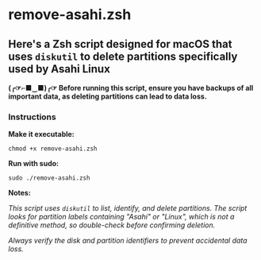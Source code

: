 # remove-asahi.zsh

## Here's a Zsh script designed for macOS that uses `diskutil` to delete partitions specifically used by Asahi Linux

**(╭☞⌐■‿■)╭☞ Before running this script, ensure you have backups of all important data, as deleting partitions can lead to data loss.**

### Instructions

**Make it executable:**

`chmod +x remove-asahi.zsh`

**Run with sudo:**

`sudo ./remove-asahi.zsh`

**Notes:**

*This script uses `diskutil` to list, identify, and delete partitions. The script looks for partition labels containing "Asahi" or "Linux", which is not a definitive method, so double-check before confirming deletion.*

*Always verify the disk and partition identifiers to prevent accidental data loss.*

